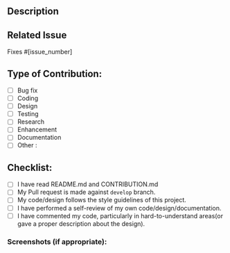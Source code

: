<!--- Remove comments like this one  --->

## Description

<!--- Include a summary of the change and relevant context. Like what this PR is about etc --->

## Related Issue

Fixes #[issue_number] <!--mention the issue this PR is related to eg: Fixes #3 -->

## Type of Contribution:

<!--- use x and remove the blank like this - [x] to tick the box --->
<!--- Tick all that applies --->
- [ ] Bug fix
- [ ] Coding
- [ ] Design
- [ ] Testing
- [ ] Research
- [ ] Enhancement
- [ ] Documentation
- [ ] Other : <!-- specify -->

## Checklist:

<!--- use x and remove the blank like this - [x] to tick the box --->
- [ ] I have read README.md and CONTRIBUTION.md
- [ ] My Pull request is made against `develop` branch.
- [ ] My code/design follows the style guidelines of this project.
- [ ] I have performed a self-review of my own code/design/documentation.
- [ ] I have commented my code, particularly in hard-to-understand areas(or gave a proper description about the design).

### Screenshots (if appropriate):
